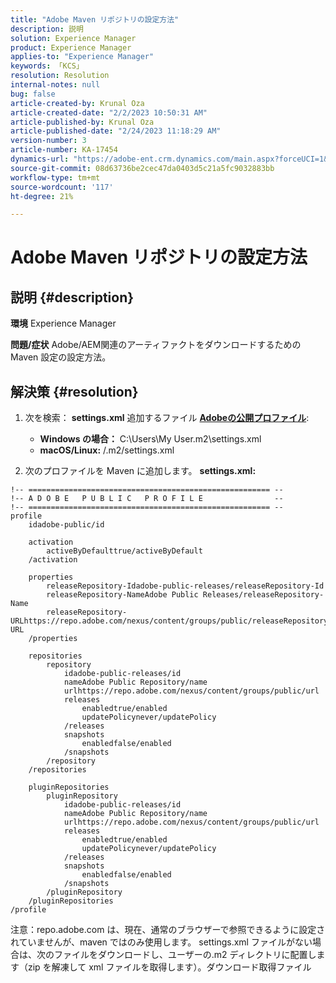 ```yaml
---
title: "Adobe Maven リポジトリの設定方法"
description: 説明
solution: Experience Manager
product: Experience Manager
applies-to: "Experience Manager"
keywords: 「KCS」
resolution: Resolution
internal-notes: null
bug: false
article-created-by: Krunal Oza
article-created-date: "2/2/2023 10:50:31 AM"
article-published-by: Krunal Oza
article-published-date: "2/24/2023 11:18:29 AM"
version-number: 3
article-number: KA-17454
dynamics-url: "https://adobe-ent.crm.dynamics.com/main.aspx?forceUCI=1&pagetype=entityrecord&etn=knowledgearticle&id=7cfbff68-e7a2-ed11-aad1-6045bd006149"
source-git-commit: 08d63736be2cec47da0403d5c21a5fc9032883bb
workflow-type: tm+mt
source-wordcount: '117'
ht-degree: 21%

---
```


# Adobe Maven リポジトリの設定方法

## 説明 {#description}

<b>環境</b>
Experience Manager


<b>問題/症状</b>
Adobe/AEM関連のアーティファクトをダウンロードするための Maven 設定の設定方法。


## 解決策 {#resolution}


1. 次を検索： <b>settings.xml</b> 追加するファイル <b>[Adobeの公開プロファイル](https://repo.adobe.com/)</b>:

   - <b>Windows の場合：</b> C:\Users\My User\.m2\settings.xml
   - <b>macOS/Linux:</b> /.m2/settings.xml
2. 次のプロファイルを Maven に追加します。 <b>settings.xml:</b>



```
!-- ====================================================== --
!-- A D O B E   P U B L I C   P R O F I L E                --
!-- ====================================================== --
profile
    idadobe-public/id

    activation
        activeByDefaulttrue/activeByDefault
    /activation

    properties
        releaseRepository-Idadobe-public-releases/releaseRepository-Id
        releaseRepository-NameAdobe Public Releases/releaseRepository-Name
        releaseRepository-URLhttps://repo.adobe.com/nexus/content/groups/public/releaseRepository-URL
    /properties

    repositories
        repository
            idadobe-public-releases/id
            nameAdobe Public Repository/name
            urlhttps://repo.adobe.com/nexus/content/groups/public/url
            releases
                enabledtrue/enabled
                updatePolicynever/updatePolicy
            /releases
            snapshots
                enabledfalse/enabled
            /snapshots
        /repository
    /repositories

    pluginRepositories
        pluginRepository
            idadobe-public-releases/id
            nameAdobe Public Repository/name
            urlhttps://repo.adobe.com/nexus/content/groups/public/url
            releases
                enabledtrue/enabled
                updatePolicynever/updatePolicy
            /releases
            snapshots
                enabledfalse/enabled
            /snapshots
        /pluginRepository
    /pluginRepositories
/profile
```


注意：repo.adobe.com は、現在、通常のブラウザーで参照できるように設定されていませんが、maven ではのみ使用します。 settings.xml ファイルがない場合は、次のファイルをダウンロードし、ユーザーの.m2 ディレクトリに配置します（zip を解凍して xml ファイルを取得します）。ダウンロード取得ファイル
